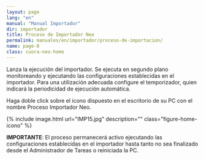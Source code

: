 ```yaml
---
layout: page
lang: "en"
manual: "Manual Importador"
dir: importador
title: Proceso de Importador Neo
permalink: manuales/en/importador/proceso-de-importacion/
name: page-8
class: cuora-neo-home
---
```


Lanza la ejecución del importador. Se ejecuta en segundo plano monitoreando y ejecutando las configuraciones establecidas en el importador. Para una utilización adecuada configure el temporizador, quien indicará la periodicidad de ejecución automática.

Haga doble click sobre el icono dispuesto en el escritorio de su PC con el nombre Proceso Importador Neo.

{% include image.html url="IMP15.jpg" description="" class="figure-home-icono" %}


**IMPORTANTE**: El proceso permanecerá activo ejecutando las configuraciones establecidas en el importador hasta tanto no sea finalizado desde el Administrador de Tareas o reiniciada la PC.
